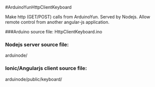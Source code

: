#ArduinoYunHttpClientKeyboard

Make http (GET/POST) calls from ArduinoYun. Served by Nodejs. Allow remote control from another angular-js application.

###Arduino source file:
HttpClientKeyboard.ino

### Nodejs server source file:
arduinode/

### Ionic/Angularjs client source file:
arduinode/public/keyboard/

